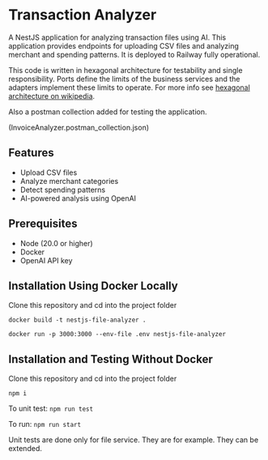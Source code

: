 # Transaction Analyzer

A NestJS application for analyzing transaction files using AI. This application provides endpoints for uploading CSV files and analyzing merchant and spending patterns. It is deployed to Railway fully operational.

This code is written in hexagonal architecture for testability and single responsibility. Ports define the limits of the business services and the adapters implement these limits to operate. For more info see [hexagonal architecture on wikipedia](<https://en.wikipedia.org/wiki/Hexagonal_architecture_(software)>).

Also a postman collection added for testing the application.

(InvoiceAnalyzer.postman_collection.json)

## Features

- Upload CSV files
- Analyze merchant categories
- Detect spending patterns
- AI-powered analysis using OpenAI

## Prerequisites

- Node (20.0 or higher)
- Docker
- OpenAI API key

## Installation Using Docker Locally

Clone this repository and cd into the project folder

`docker build -t nestjs-file-analyzer .`

`docker run -p 3000:3000 --env-file .env nestjs-file-analyzer`

## Installation and Testing Without Docker

Clone this repository and cd into the project folder

`npm i`

To unit test:
`npm run test`

To run:
`npm run start`

Unit tests are done only for file service. They are for example. They can be extended.
